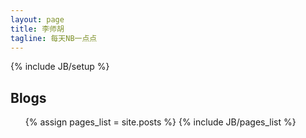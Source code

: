 ```yaml
---
layout: page
title: 李师胡
tagline: 每天NB一点点
---
```

{% include JB/setup %}

## Blogs
<ul>
{% assign pages_list = site.posts %}
{% include JB/pages_list %}
</ul>
